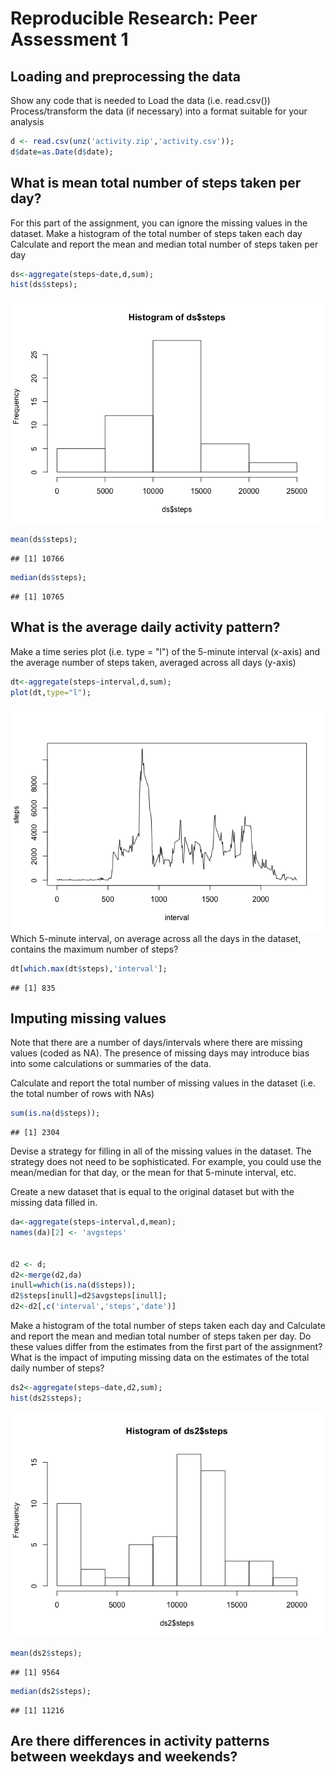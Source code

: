 # Reproducible Research: Peer Assessment 1


## Loading and preprocessing the data
Show any code that is needed to
Load the data (i.e. read.csv())
Process/transform the data (if necessary) into a format suitable for your analysis


```r
d <- read.csv(unz('activity.zip','activity.csv'));
d$date=as.Date(d$date);
```


## What is mean total number of steps taken per day?
For this part of the assignment, you can ignore the missing values in the dataset.
Make a histogram of the total number of steps taken each day
Calculate and report the mean and median total number of steps taken per day


```r
ds<-aggregate(steps~date,d,sum);
hist(ds$steps);
```

![plot of chunk unnamed-chunk-2](./PA1_template_files/figure-html/unnamed-chunk-2.png) 


```r
mean(ds$steps);
```

```
## [1] 10766
```



```r
median(ds$steps);
```

```
## [1] 10765
```

## What is the average daily activity pattern?
Make a time series plot (i.e. type = "l") of the 5-minute interval (x-axis) and the average number of steps taken, averaged across all days (y-axis)

```r
dt<-aggregate(steps~interval,d,sum);
plot(dt,type="l");
```

![plot of chunk unnamed-chunk-5](./PA1_template_files/figure-html/unnamed-chunk-5.png) 
Which 5-minute interval, on average across all the days in the dataset, contains the maximum number of steps?

```r
dt[which.max(dt$steps),'interval'];
```

```
## [1] 835
```



## Imputing missing values
Note that there are a number of days/intervals where there are missing values (coded as NA). The presence of missing days may introduce bias into some calculations or summaries of the data.

Calculate and report the total number of missing values in the dataset (i.e. the total number of rows with NAs)

```r
sum(is.na(d$steps));
```

```
## [1] 2304
```


Devise a strategy for filling in all of the missing values in the dataset. The strategy does not need to be sophisticated. For example, you could use the mean/median for that day, or the mean for that 5-minute interval, etc.

Create a new dataset that is equal to the original dataset but with the missing data filled in.

```r
da<-aggregate(steps~interval,d,mean);
names(da)[2] <- 'avgsteps'


d2 <- d;
d2<-merge(d2,da)
inull=which(is.na(d$steps));
d2$steps[inull]=d2$avgsteps[inull];
d2<-d2[,c('interval','steps','date')]
```


Make a histogram of the total number of steps taken each day and Calculate and report the mean and median total number of steps taken per day. Do these values differ from the estimates from the first part of the assignment? What is the impact of imputing missing data on the estimates of the total daily number of steps?

```r
ds2<-aggregate(steps~date,d2,sum);
hist(ds2$steps);
```

![plot of chunk unnamed-chunk-9](./PA1_template_files/figure-html/unnamed-chunk-9.png) 


```r
mean(ds2$steps);
```

```
## [1] 9564
```



```r
median(ds2$steps);
```

```
## [1] 11216
```




## Are there differences in activity patterns between weekdays and weekends?

